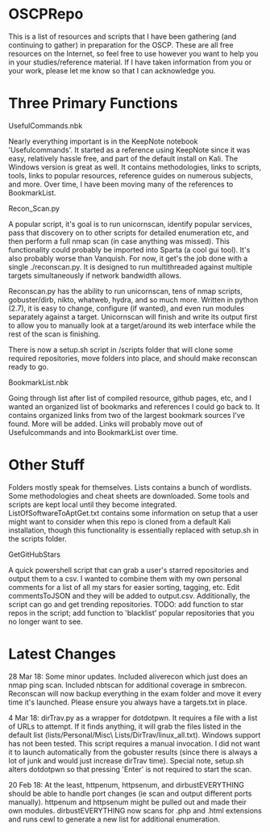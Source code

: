 # OSCPRepo

This is a list of resources and scripts that I have been gathering (and continuing to gather) in preparation for the OSCP. These are all free resources on the Internet, so feel free to use however you want to help you in your studies/reference material. If I have taken information from you or your work, please let me know so that I can acknowledge you.

# Three Primary Functions
UsefulCommands.nbk

Nearly everything important is in the KeepNote notebook 'Usefulcommands'. It started as a reference using KeepNote since it was easy, relatively hassle free, and part of the default install on Kali. The Windows version is great as well. It contains methodologies, links to scripts, tools, links to popular resources, reference guides on numerous subjects, and more. Over time, I have been moving many of the references to BookmarkList.

Recon_Scan.py

A popular script, it's goal is to run unicornscan, identify popular services, pass that discovery on to other scripts for detailed enumeration etc, and then perform a full nmap scan (in case anything was missed). This functionality could probably be imported into Sparta (a cool gui tool). It's also probably worse than Vanquish. For now, it get's the job done with a single ./reconscan.py. It is designed to run multithreaded against multiple targets simultaneously if network bandwidth allows. 

Reconscan.py has the ability to run unicornscan, tens of nmap scripts, gobuster/dirb, nikto, whatweb, hydra, and so much more. Written in python (2.7), it is easy to change, configure (if wanted), and even run modules separately against a target. Unicornscan will finish and write its output first to allow you to manually look at a target/around its web interface while the rest of the scan is finishing. 

There is now a setup.sh script in /scripts folder that will clone some required repositories, move folders into place, and should make reconscan ready to go.

BookmarkList.nbk

Going through list after list of compiled resource, github pages, etc, and I wanted an organized list of bookmarks and references I could go back to. It contains organized links from two of the largest bookmark sources I've found. More will be added. Links will probably move out of Usefulcommands and into BookmarkList over time. 

# Other Stuff

Folders mostly speak for themselves. Lists contains a bunch of wordlists. Some methodologies and cheat sheets are downloaded. Some tools and scripts are kept local until they become integrated. ListOfSoftwareToAptGet.txt contains some information on setup that a user might want to consider when this repo is cloned from a default Kali installation, though this functionality is essentially replaced with setup.sh in the scripts folder.

GetGitHubStars

A quick powershell script that can grab a user's starred repositories and output them to a csv. I wanted to combine them with my own personal comments for a list of all my stars for easier sorting, tagging, etc. Edit commentsToJSON and they will be added to output.csv. Additionally, the script can go and get trending repositories. TODO: add function to star repos in the script; add function to 'blacklist' popular repositories that you no longer want to see. 

# Latest Changes
28 Mar 18: Some minor updates. Included aliverecon which just does an nmap ping scan. Included nbtscan for additional coverage in smbrecon. Reconscan will now backup everything in the exam folder and move it every time it's launched. Please ensure you always have a targets.txt in place.

4 Mar 18: dirTrav.py as a wrapper for dotdotpwn. It requires a file with a list of URLs to attempt. If it finds anything, it will grab the files listed in the default list (lists/Personal/Misc\ Lists/DirTrav/linux_all.txt). Windows support has not been tested. This script requires a manual invocation. I did not want it to launch automatically from the gobuster results (since there is always a lot of junk and would just increase dirTrav time). Special note, setup.sh alters dotdotpwn so that pressing 'Enter' is not required to start the scan. 

20 Feb 18: At the least, httpenum, httpsenum, and dirbustEVERYTHING should be able to handle port changes (ie scan and output different ports manually). httpenum and httpsenum might be pulled out and made their own modules. dirbustEVERYTHING now scans for .php and .html extensions and runs cewl to generate a new list for additional enumeration. 
